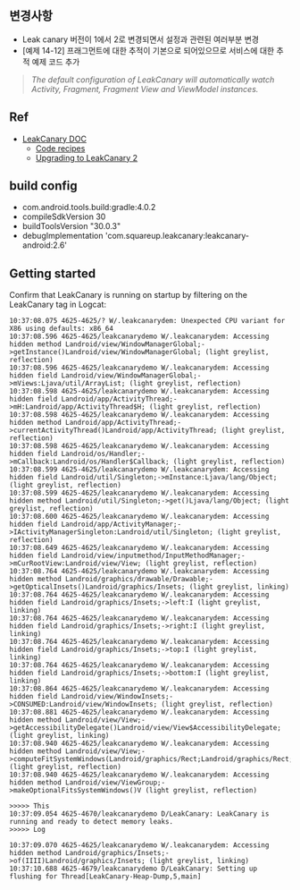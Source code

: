 ## 변경사항
* Leak canary 버전이 1에서 2로 변경되면서 설정과 관련된 여러부분 변경
* [예제 14-12] 프래그먼트에 대한 추적이 기본으로 되어있으므로 서비스에 대한 추적 예제 코드 추가
> *The default configuration of LeakCanary will automatically watch Activity, Fragment, Fragment View and ViewModel instances.*

## Ref
* [LeakCanary DOC](https://square.github.io/leakcanary/)
  * [Code recipes](https://square.github.io/leakcanary/recipes/)
  * [Upgrading to LeakCanary 2](https://square.github.io/leakcanary/upgrading-to-leakcanary-2.0)

## build config
* com.android.tools.build:gradle:4.0.2
* compileSdkVersion 30
* buildToolsVersion "30.0.3"
* debugImplementation 'com.squareup.leakcanary:leakcanary-android:2.6'

## Getting started
Confirm that LeakCanary is running on startup by filtering on the LeakCanary tag in Logcat:
``` 
10:37:08.075 4625-4625/? W/.leakcanarydem: Unexpected CPU variant for X86 using defaults: x86_64
10:37:08.596 4625-4625/leakcanarydemo W/.leakcanarydem: Accessing hidden method Landroid/view/WindowManagerGlobal;->getInstance()Landroid/view/WindowManagerGlobal; (light greylist, reflection)
10:37:08.596 4625-4625/leakcanarydemo W/.leakcanarydem: Accessing hidden field Landroid/view/WindowManagerGlobal;->mViews:Ljava/util/ArrayList; (light greylist, reflection)
10:37:08.598 4625-4625/leakcanarydemo W/.leakcanarydem: Accessing hidden field Landroid/app/ActivityThread;->mH:Landroid/app/ActivityThread$H; (light greylist, reflection)
10:37:08.598 4625-4625/leakcanarydemo W/.leakcanarydem: Accessing hidden method Landroid/app/ActivityThread;->currentActivityThread()Landroid/app/ActivityThread; (light greylist, reflection)
10:37:08.598 4625-4625/leakcanarydemo W/.leakcanarydem: Accessing hidden field Landroid/os/Handler;->mCallback:Landroid/os/Handler$Callback; (light greylist, reflection)
10:37:08.599 4625-4625/leakcanarydemo W/.leakcanarydem: Accessing hidden field Landroid/util/Singleton;->mInstance:Ljava/lang/Object; (light greylist, reflection)
10:37:08.599 4625-4625/leakcanarydemo W/.leakcanarydem: Accessing hidden method Landroid/util/Singleton;->get()Ljava/lang/Object; (light greylist, reflection)
10:37:08.600 4625-4625/leakcanarydemo W/.leakcanarydem: Accessing hidden field Landroid/app/ActivityManager;->IActivityManagerSingleton:Landroid/util/Singleton; (light greylist, reflection)
10:37:08.649 4625-4625/leakcanarydemo W/.leakcanarydem: Accessing hidden field Landroid/view/inputmethod/InputMethodManager;->mCurRootView:Landroid/view/View; (light greylist, reflection)
10:37:08.764 4625-4625/leakcanarydemo W/.leakcanarydem: Accessing hidden method Landroid/graphics/drawable/Drawable;->getOpticalInsets()Landroid/graphics/Insets; (light greylist, linking)
10:37:08.764 4625-4625/leakcanarydemo W/.leakcanarydem: Accessing hidden field Landroid/graphics/Insets;->left:I (light greylist, linking)
10:37:08.764 4625-4625/leakcanarydemo W/.leakcanarydem: Accessing hidden field Landroid/graphics/Insets;->right:I (light greylist, linking)
10:37:08.764 4625-4625/leakcanarydemo W/.leakcanarydem: Accessing hidden field Landroid/graphics/Insets;->top:I (light greylist, linking)
10:37:08.764 4625-4625/leakcanarydemo W/.leakcanarydem: Accessing hidden field Landroid/graphics/Insets;->bottom:I (light greylist, linking)
10:37:08.864 4625-4625/leakcanarydemo W/.leakcanarydem: Accessing hidden field Landroid/view/WindowInsets;->CONSUMED:Landroid/view/WindowInsets; (light greylist, reflection)
10:37:08.881 4625-4625/leakcanarydemo W/.leakcanarydem: Accessing hidden method Landroid/view/View;->getAccessibilityDelegate()Landroid/view/View$AccessibilityDelegate; (light greylist, linking)
10:37:08.940 4625-4625/leakcanarydemo W/.leakcanarydem: Accessing hidden method Landroid/view/View;->computeFitSystemWindows(Landroid/graphics/Rect;Landroid/graphics/Rect;)Z (light greylist, reflection)
10:37:08.940 4625-4625/leakcanarydemo W/.leakcanarydem: Accessing hidden method Landroid/view/ViewGroup;->makeOptionalFitsSystemWindows()V (light greylist, reflection)

>>>>> This
10:37:09.054 4625-4670/leakcanarydemo D/LeakCanary: LeakCanary is running and ready to detect memory leaks.
>>>>> Log

10:37:09.070 4625-4625/leakcanarydemo W/.leakcanarydem: Accessing hidden method Landroid/graphics/Insets;->of(IIII)Landroid/graphics/Insets; (light greylist, linking)
10:37:10.688 4625-4679/leakcanarydemo D/LeakCanary: Setting up flushing for Thread[LeakCanary-Heap-Dump,5,main]
```
